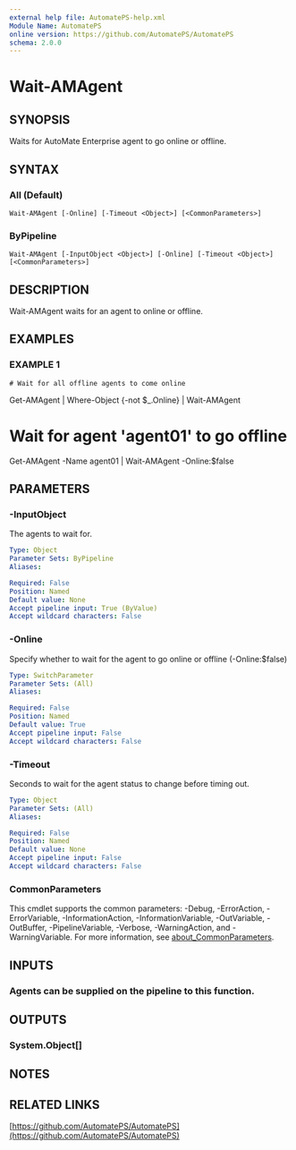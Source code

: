 ```yaml
---
external help file: AutomatePS-help.xml
Module Name: AutomatePS
online version: https://github.com/AutomatePS/AutomatePS
schema: 2.0.0
---
```


# Wait-AMAgent

## SYNOPSIS
Waits for AutoMate Enterprise agent to go online or offline.

## SYNTAX

### All (Default)
```
Wait-AMAgent [-Online] [-Timeout <Object>] [<CommonParameters>]
```

### ByPipeline
```
Wait-AMAgent [-InputObject <Object>] [-Online] [-Timeout <Object>] [<CommonParameters>]
```

## DESCRIPTION
Wait-AMAgent waits for an agent to online or offline.

## EXAMPLES

### EXAMPLE 1
```
# Wait for all offline agents to come online
```

Get-AMAgent | Where-Object {-not $_.Online} | Wait-AMAgent

# Wait for agent 'agent01' to go offline
Get-AMAgent -Name agent01 | Wait-AMAgent -Online:$false

## PARAMETERS

### -InputObject
The agents to wait for.

```yaml
Type: Object
Parameter Sets: ByPipeline
Aliases:

Required: False
Position: Named
Default value: None
Accept pipeline input: True (ByValue)
Accept wildcard characters: False
```

### -Online
Specify whether to wait for the agent to go online or offline (-Online:$false)

```yaml
Type: SwitchParameter
Parameter Sets: (All)
Aliases:

Required: False
Position: Named
Default value: True
Accept pipeline input: False
Accept wildcard characters: False
```

### -Timeout
Seconds to wait for the agent status to change before timing out.

```yaml
Type: Object
Parameter Sets: (All)
Aliases:

Required: False
Position: Named
Default value: None
Accept pipeline input: False
Accept wildcard characters: False
```

### CommonParameters
This cmdlet supports the common parameters: -Debug, -ErrorAction, -ErrorVariable, -InformationAction, -InformationVariable, -OutVariable, -OutBuffer, -PipelineVariable, -Verbose, -WarningAction, and -WarningVariable. For more information, see [about_CommonParameters](http://go.microsoft.com/fwlink/?LinkID=113216).

## INPUTS

### Agents can be supplied on the pipeline to this function.
## OUTPUTS

### System.Object[]
## NOTES

## RELATED LINKS

[https://github.com/AutomatePS/AutomatePS](https://github.com/AutomatePS/AutomatePS)

